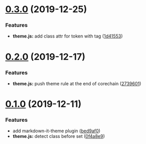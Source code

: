 <a name="0.3.0"></a>
# [0.3.0](https://github.com/miaoxingsoldier/markdown-it-theme/compare/v0.2.0...v0.3.0) (2019-12-25)


### Features

* **theme.js:** add class attr for token with tag ([1d41553](https://github.com/miaoxingsoldier/markdown-it-theme/commit/1d41553))



<a name="0.2.0"></a>
# [0.2.0](https://github.com/miaoxingsoldier/markdown-it-theme/compare/v0.1.0...v0.2.0) (2019-12-17)


### Features

* **theme.js:** push theme rule at the end of corechain ([2739601](https://github.com/miaoxingsoldier/markdown-it-theme/commit/2739601))



<a name="0.1.0"></a>
# [0.1.0](https://github.com/miaoxingsoldier/markdown-it-theme/compare/bed9af0...v0.1.0) (2019-12-11)


### Features

* add markdown-it-theme plugin ([bed9af0](https://github.com/miaoxingsoldier/markdown-it-theme/commit/bed9af0))
* **theme.js:** detect class before set ([0f4a8e9](https://github.com/miaoxingsoldier/markdown-it-theme/commit/0f4a8e9))



